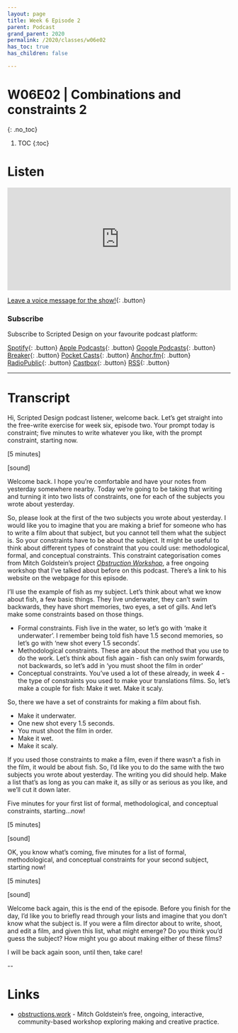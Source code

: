 ```yaml
---
layout: page
title: Week 6 Episode 2
parent: Podcast
grand_parent: 2020
permalink: /2020/classes/w06e02
has_toc: true
has_children: false

---
```


# W06E02 | Combinations and constraints 2
{: .no_toc}

1. TOC
{:toc}



# Listen

<iframe src="https://open.spotify.com/embed-podcast/episode/2rVRtNdEVm15iNX7LQBkOe" width="100%" height="232" frameborder="0" allowtransparency="true" allow="encrypted-media"></iframe>
<br>

[Leave a voice message for the show!](https://anchor.fm/scripteddesign/message){: .button}

### Subscribe

Subscribe to Scripted Design on your favourite podcast platform:

[Spotify](https://open.spotify.com/show/3sYD3KyPJXnIHUY2m2uFcy){: .button} [Apple Podcasts](https://podcasts.apple.com/nl/podcast/scripted-design/id1533696064?l=en){: .button} [Google Podcasts](https://www.google.com/podcasts?feed=aHR0cHM6Ly9hbmNob3IuZm0vcy8zN2QzMjZjNC9wb2RjYXN0L3Jzcw==){: .button} [Breaker](https://breaker.audio/scripted-design){: .button} [Pocket Casts](https://pca.st/h40ivs5f){: .button} [Anchor.fm](https://anchor.fm/scripteddesign){: .button} [RadioPublic](https://radiopublic.com/scripted-design-WaxpdP){: .button} [Castbox](https://castbox.fm/channel/Scripted-Design-id3371338){: .button} [RSS](https://anchor.fm/s/37d326c4/podcast/rss){: .button}

---

# Transcript



Hi, Scripted Design podcast listener, welcome back. Let’s get straight into the free-write exercise for week six, episode two. Your prompt today is constraint; five minutes to write whatever you like, with the prompt constraint, starting now.

[5 minutes]

[sound]

Welcome back. I hope you’re comfortable and have your notes from yesterday somewhere nearby. Today we’re going to be taking that writing and turning it into two lists of constraints, one for each of the subjects you wrote about yesterday.

So, please look at the first of the two subjects you wrote about yesterday. I would like you to imagine that you are making a brief for someone who has to write a film about that subject, but you cannot tell them what the subject is. So your constraints have to be about the subject. It might be useful to think about different types of constraint that you could use: methodological, formal, and conceptual constraints. This constraint categorisation comes from Mitch Goldstein’s project _[Obstruction Workshop](https://obstructions.work)_, a free ongoing workshop that I’ve talked about before on this podcast. There’s a link to his website on the webpage for this episode.

I’ll use the example of fish as my subject. Let’s think about what we know about fish, a few basic things. They live underwater, they can’t swim backwards, they have short memories, two eyes, a set of gills. And let’s make some constraints based on those things.



*   Formal constraints. Fish live in the water, so let’s go with ‘make it underwater’. I remember being told fish have 1.5 second memories, so let’s go with ‘new shot every 1.5 seconds’.
*   Methodological constraints. These are about the method that you use to do the work. Let’s think about fish again - fish can only swim forwards, not backwards, so let’s add in ‘you must shoot the film in order’
*   Conceptual constraints. You’ve used a lot of these already, in week 4 - the type of constraints you used to make your translations films. So, let’s make a couple for fish: Make it wet. Make it scaly.

So, there we have a set of constraints for making a film about fish.



*   Make it underwater.
*   One new shot every 1.5 seconds.
*   You must shoot the film in order.
*   Make it wet.
*   Make it scaly.

If you used those constraints to make a film, even if there wasn’t a fish in the film, it would be about fish. So, I’d like you to do the same with the two subjects you wrote about yesterday. The writing you did should help. Make a list that’s as long as you can make it, as silly or as serious as you like, and we’ll cut it down later.

Five minutes for your first list of formal, methodological, and conceptual constraints, starting...now!

[5 minutes]

[sound]

OK, you know what’s coming, five minutes for a list of formal, methodological, and conceptual constraints for your second subject, starting now!

[5 minutes]

[sound]

Welcome back again, this is the end of the episode. Before you finish for the day, I’d like you to briefly read through your lists and imagine that you don’t know what the subject is. If you were a film director about to write, shoot, and edit a film, and given this list, what might emerge? Do you think you’d guess the subject? How might you go about making either of these films?

I will be back again soon, until then, take care!


--


# Links


*   [obstructions.work](https://obstructions.work) - Mitch Goldstein’s free, ongoing, interactive, community-based workshop exploring making and creative practice.

